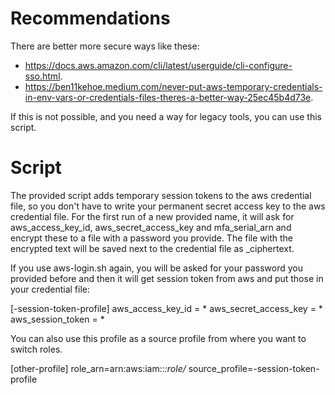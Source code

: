 # Recommendations

There are better more secure ways like these:
* https://docs.aws.amazon.com/cli/latest/userguide/cli-configure-sso.html.
* https://ben11kehoe.medium.com/never-put-aws-temporary-credentials-in-env-vars-or-credentials-files-theres-a-better-way-25ec45b4d73e.

If this is not possible, and you need a way for legacy tools, you can use this script.

# Script

The provided script adds temporary session tokens to the aws credential file, so you don't have to write your permanent secret access key to the aws credential file.
For the first run of a new provided name, it will ask for aws_access_key_id, aws_secret_access_key and mfa_serial_arn and encrypt these to a file with a password you provide.
The file with the encrypted text will be saved next to the credential file as <name>_ciphertext.

If you use aws-login.sh again, you will be asked for your password you provided before and then it will get session token from aws and put those in your credential file:

[<name>-session-token-profile]
aws_access_key_id = *
aws_secret_access_key = *
aws_session_token = *

You can also use this profile as a source profile from where you want to switch roles.

[other-profile]
role_arn=arn:aws:iam::*:role/*
source_profile=<name>-session-token-profile
